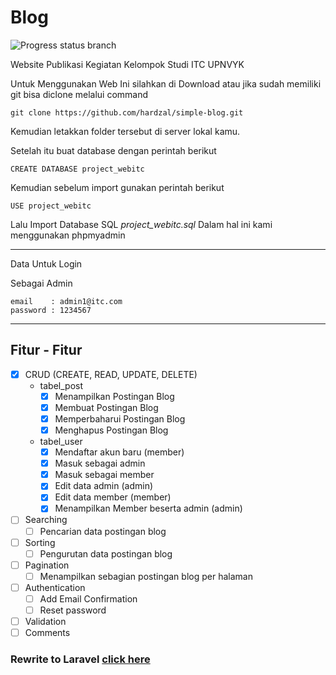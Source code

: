 # Blog

![Progress status branch](https://img.shields.io/badge/progress-40%25-yellowgreen.svg)

Website Publikasi Kegiatan Kelompok Studi ITC UPNVYK

Untuk Menggunakan Web Ini silahkan di Download atau jika sudah memiliki git bisa diclone melalui command

    git clone https://github.com/hardzal/simple-blog.git

Kemudian letakkan folder tersebut di server lokal kamu.

Setelah itu buat database dengan perintah berikut

    CREATE DATABASE project_webitc

Kemudian sebelum import gunakan perintah berikut

    USE project_webitc

Lalu Import Database SQL *project_webitc.sql* Dalam hal ini kami menggunakan phpmyadmin

-------------------------------------------------------------------
Data Untuk Login

Sebagai Admin

    email    : admin1@itc.com
    password : 1234567

-------------------------------------------------------------------

## Fitur - Fitur  

- [x] CRUD (CREATE, READ, UPDATE, DELETE)
  - tabel_post
    - [x] Menampilkan Postingan Blog
    - [x] Membuat Postingan Blog
    - [x] Memperbaharui Postingan Blog
    - [x] Menghapus Postingan Blog
  - tabel_user
    - [x] Mendaftar akun baru (member)
    - [x] Masuk sebagai admin
    - [x] Masuk sebagai member
    - [x] Edit data admin (admin)
    - [x] Edit data member (member)
    - [x] Menampilkan Member beserta admin (admin)

- [ ] Searching
  - [ ] Pencarian data postingan blog
- [ ] Sorting
  - [ ] Pengurutan data postingan blog
- [ ] Pagination
  - [ ] Menampilkan sebagian postingan blog per halaman
- [ ] Authentication
  - [ ] Add Email Confirmation
  - [ ] Reset password
- [ ] Validation
- [ ] Comments 

### Rewrite to Laravel [click here](https://github.com/hardzal/larablog)
